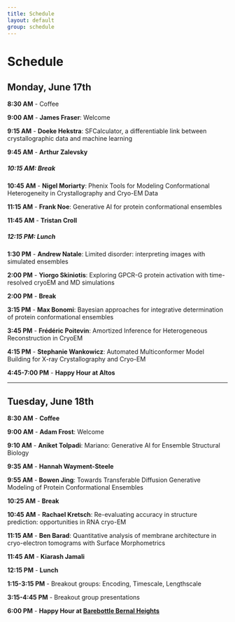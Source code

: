 ```yaml
---
title: Schedule  
layout: default  
group: schedule  
---
```


# Schedule

## Monday, June 17th

**8:30 AM** - Coffee

**9:00 AM** - **James Fraser**: Welcome

**9:15 AM** - **Doeke Hekstra**: SFCalculator, a differentiable link between crystallographic data and machine learning 

**9:45 AM** - **Arthur Zalevsky** 

##### 10:15 AM: Break

**10:45 AM** -  **Nigel Moriarty**: Phenix Tools for Modeling Conformational Heterogeneity in Crystallography and Cryo-EM Data

**11:15 AM** - **Frank Noe**: Generative AI for protein conformational ensembles

**11:45 AM** - **Tristan Croll** 

##### 12:15 PM: Lunch

**1:30 PM** - **Andrew Natale**: Limited disorder: interpreting images with simulated ensembles

**2:00 PM** - **Yiorgo Skiniotis**: Exploring GPCR-G protein activation with time-resolved cryoEM and MD simulations

**2:00 PM** - **Break**

**3:15 PM** - **Max Bonomi**: Bayesian approaches for integrative determination of protein conformational ensembles

**3:45 PM** - **Frédéric Poitevin**: Amortized Inference for Heterogeneous Reconstruction in CryoEM

**4:15 PM** - **Stephanie Wankowicz**: Automated Multiconformer Model Building for X-ray Crystallography and Cryo-EM

**4:45-7:00 PM** - **Happy Hour at Altos**




---

## Tuesday, June 18th

**8:30 AM** - **Coffee**

**9:00 AM** - **Adam Frost**: Welcome

**9:10 AM** - **Aniket Tolpadi**: Mariano: Generative AI for Ensemble Structural Biology  

**9:35 AM** - **Hannah Wayment-Steele**

**9:55 AM** - **Bowen Jing**: Towards Transferable Diffusion Generative Modeling of Protein Conformational Ensembles

**10:25 AM** - **Break**

**10:45 AM** - **Rachael Kretsch**: Re-evaluating accuracy in structure prediction: opportunities in RNA cryo-EM 

**11:15 AM** - **Ben Barad**: Quantitative analysis of membrane architecture in cryo-electron tomograms with Surface Morphometrics

**11:45 AM** - **Kiarash Jamali**

**12:15 PM** - **Lunch**

**1:15-3:15 PM** - Breakout groups: Encoding, Timescale, Lengthscale

**3:15-4:45 PM** - Breakout group presentations

**6:00 PM** - **Happy Hour at [Barebottle Bernal Heights](https://www.barebottle.com/bernal-heights-brewery-taproom)**

